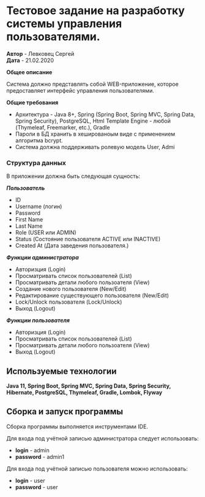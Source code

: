 # Тестовое задание на разработку системы управления пользователями.
  
**Автор** - Левковец Сергей  
**Дата** - 21.02.2020

**Общее описание**

Система должно представлять собой WEB-приложение, которое предоставляет интерфейс
управления пользователями.

**Общие требования**

- Архитектура - Java 8+, Spring (Spring Boot, Spring MVC, Spring Data, Spring Security), PostgreSQL, 
  Html Template Engine - любой (Thymeleaf, Freemarker, etc.), Gradle
- Пароли в БД хранить в хешированоым виде с применением алгоритма bcrypt.
- Система должна поддерживать ролевую модель User, Admi
    
### Структура данных

В приложении должна быть следующая сущность:   

_**Пользователь**_    
- ID  
- Username (логин)   
- Password  
- First Name
- Last Name
- Role (USER или ADMIN)
- Status (Состояние пользователя ACTIVE или INACTIVE)
- Created At (Дата заведения пользователя.)

_**Функции администратора**_
  
- Авторизция (Login)
- Просматривать список пользователей (List)
- Просматривать детали любого пользоателя (View)
- Создание нового пользователя (New/Edit)
- Редактирование существующего пользователя (New/Edit)
- Lock/Unlock пользователя (Lock/Unlock)
- Выход (Logout)

**_Функции пользователя_**

- Авторизция (Login)
- Просматривать список пользователей (List)
- Просматривать детали любого пользоателя (View)
- Выход (Logout)  

## Используемые технологии
**Java 11, Spring Boot, Spring MVC, Spring Data, Spring Security, Hibernate, PostgreSQL,
  Thymeleaf, Gradle, Lombok, Flyway**

## Сборка и запуск программы
Сборка программы выполняется инструментами IDE.

Для входа под учётной записью администратора следует использовать:  
- **login** - admin    
- **password** - admin1

Для входа под учётной записью пользователя можно использовать:  
- **login** - user    
- **password** - user
